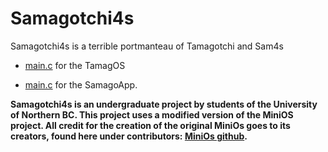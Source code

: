 # Samagotchi4s

Samagotchi4s is a terrible portmanteau of Tamagotchi and Sam4s

- [main.c](TamagOS/src/main.c) for the TamagOS

- [main.c](SamagoApp/main.c) for the SamagoApp.

**Samagotchi4s is an undergraduate project by students of the University of Northern BC. This project uses a modified version of the MiniOS project. All credit for the creation of the original MiniOs goes to its creators, found here under contributors: [MiniOs github](https://github.com/rromanotero/minios).**